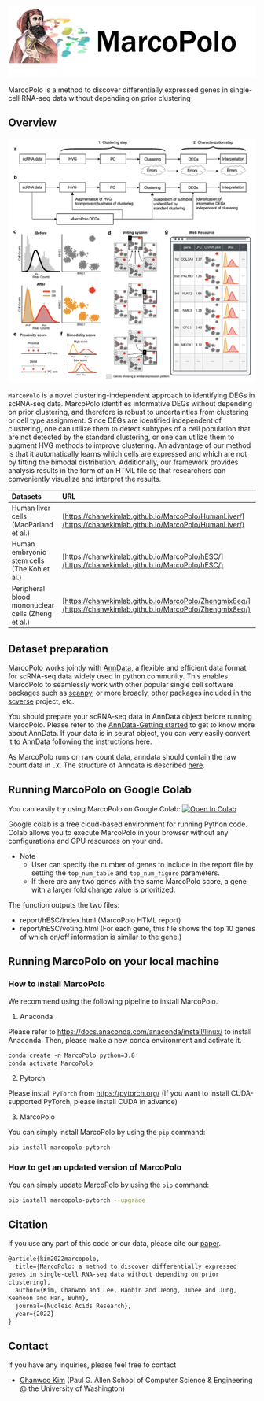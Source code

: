 

![MarcoPolo](assets/mp.png)

MarcoPolo is a method to discover differentially expressed genes in single-cell RNA-seq data without depending on prior clustering



## Overview


<img src="assets/overview.png" width="700">


`MarcoPolo` is a novel clustering-independent approach to identifying DEGs in scRNA-seq data. MarcoPolo identifies informative DEGs without depending on prior clustering, and therefore is robust to uncertainties from clustering or cell type assignment. Since DEGs are identified independent of clustering, one can utilize them to detect subtypes of a cell population that are not detected by the standard clustering, or one can utilize them to augment HVG methods to improve clustering. An advantage of our method is that it automatically learns which cells are expressed and which are not by fitting the bimodal distribution. Additionally, our framework provides analysis results in the form of an HTML file so that researchers can conveniently visualize and interpret the results.


|Datasets|URL|
|:---|:---|
|Human liver cells (MacParland et al.)|[https://chanwkimlab.github.io/MarcoPolo/HumanLiver/](https://chanwkimlab.github.io/MarcoPolo/HumanLiver/)|
|Human embryonic stem cells (The Koh et al.)|[https://chanwkimlab.github.io/MarcoPolo/hESC/](https://chanwkimlab.github.io/MarcoPolo/hESC/)|
|Peripheral blood mononuclear cells (Zheng et al.)|[https://chanwkimlab.github.io/MarcoPolo/Zhengmix8eq/](https://chanwkimlab.github.io/MarcoPolo/Zhengmix8eq/)|


## Dataset preparation
MarcoPolo works jointly with [AnnData](https://anndata.readthedocs.io/), a flexible and efficient data format for scRNA-seq data widely used in python community. This enables MarcoPolo to seamlessly work with other popular single cell software packages such as [scanpy](https://scanpy.readthedocs.io/), or more broadly, other packages included in the [scverse](https://scverse.org/projects/) project, etc. 

You should prepare your scRNA-seq data in AnnData object before running MarcoPolo.
Please refer to the [AnnData-Getting started](https://anndata-tutorials.readthedocs.io/en/latest/getting-started.html) to get to know more about AnnData.
If your data is in seurat object, you can very easily convert it to AnnData following the instructions [here](https://satijalab.org/seurat/articles/conversion_vignette.html).

As MarcoPolo runs on raw count data, anndata should contain the raw count data in `.X`. The structure of Anndata is described [here](https://anndata.readthedocs.io/en/latest/generated/anndata.AnnData.html). 

## Running MarcoPolo on Google Colab 
You can easily try using MarcoPolo on Google Colab: [![Open In Colab](https://colab.research.google.com/assets/colab-badge.svg)](https://colab.research.google.com/github/chanwkimlab/MarcoPolo/blob/main/notebooks/MarcoPolo.ipynb)

Google colab is a free cloud-based environment for running Python code. Colab allows you to execute MarcoPolo in your browser without any configurations and GPU resources on your end.

- Note
  - User can specify the number of genes to include in the report file by setting the `top_num_table`
    and `top_num_figure` parameters.
  - If there are any two genes with the same MarcoPolo score, a gene with a larger fold change value is prioritized.

The function outputs the two files:

- report/hESC/index.html (MarcoPolo HTML report)
- report/hESC/voting.html (For each gene, this file shows the top 10 genes of which on/off information is similar to the
  gene.)

## Running MarcoPolo on your local machine
### How to install MarcoPolo
We recommend using the following pipeline to install MarcoPolo.
1. Anaconda

Please refer to https://docs.anaconda.com/anaconda/install/linux/ to install Anaconda.
Then, please make a new conda environment and activate it.
```
conda create -n MarcoPolo python=3.8
conda activate MarcoPolo
```

2. Pytorch

Please install `PyTorch` from https://pytorch.org/ (If you want to install CUDA-supported PyTorch, please install CUDA in advance)

3. MarcoPolo

You can simply install MarcoPolo by using the `pip` command:
```bash
pip install marcopolo-pytorch
```
### How to get an updated version of MarcoPolo
You can simply update MarcoPolo by using the `pip` command:
```bash
pip install marcopolo-pytorch --upgrade
```

## Citation

If you use any part of this code or our data, please cite our
[paper](https://doi.org/10.1093/nar/gkac216).

```
@article{kim2022marcopolo,
  title={MarcoPolo: a method to discover differentially expressed genes in single-cell RNA-seq data without depending on prior clustering},
  author={Kim, Chanwoo and Lee, Hanbin and Jeong, Juhee and Jung, Keehoon and Han, Buhm},
  journal={Nucleic Acids Research},
  year={2022}
}
```

## Contact
If you have any inquiries, please feel free to contact
- [Chanwoo Kim](https://chanwoo.kim) (Paul G. Allen School of Computer Science & Engineering @ the University of
  Washington)